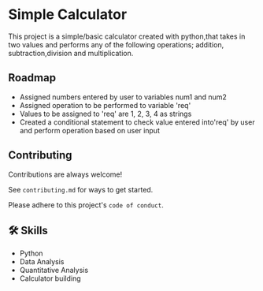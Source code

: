 
# Simple Calculator

This project is a simple/basic calculator created with python,that takes in two values and performs any of the following operations; addition, subtraction,division and multiplication.


## Roadmap

- Assigned numbers entered by user to variables num1 and num2
- Assigned operation to be performed to variable 'req'
- Values to be assigned to 'req' are 1, 2, 3, 4 as strings
- Created a conditional statement to check value entered into'req' by user and perform operation based on user input


## Contributing

Contributions are always welcome!

See `contributing.md` for ways to get started.

Please adhere to this project's `code of conduct`.


## 🛠 Skills
- Python
- Data Analysis
- Quantitative Analysis
- Calculator building

